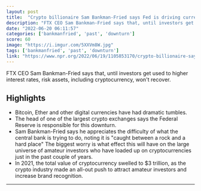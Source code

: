 ```yaml
---
layout: post
title:  "Crypto billionaire Sam Bankman-Fried says Fed is driving current downturn : NPR"
description: "FTX CEO Sam Bankman-Fried says that, until investors get used to higher interest rates, risk assets, including cryptocurrency, won't recover."
date: "2022-06-20 06:11:57"
categories: ['bankmanfried', 'past', 'downturn']
score: 60
image: "https://i.imgur.com/5XXVm8W.jpg"
tags: ['bankmanfried', 'past', 'downturn']
link: "https://www.npr.org/2022/06/19/1105853170/crypto-billionaire-says-fed-is-driving-current-downturn"
---
```


FTX CEO Sam Bankman-Fried says that, until investors get used to higher interest rates, risk assets, including cryptocurrency, won't recover.

## Highlights

- Bitcoin, Ether and other digital currencies have had dramatic tumbles.
- The head of one of the largest crypto exchanges says the Federal Reserve is responsible for this downturn.
- Sam Bankman-Fried says he appreciates the difficulty of what the central bank is trying to do, noting it is "caught between a rock and a hard place" The biggest worry is what effect this will have on the large universe of amateur investors who have loaded up on cryptocurrencies just in the past couple of years.
- In 2021, the total value of cryptocurrency swelled to $3 trillion, as the crypto industry made an all-out push to attract amateur investors and increase brand recognition.

---
